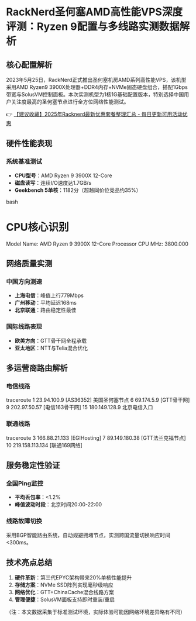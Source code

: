 # RackNerd圣何塞AMD高性能VPS深度评测：Ryzen 9配置与多线路实测数据解析

## 核心配置解析
2023年5月25日，RackNerd正式推出圣何塞机房AMD系列高性能VPS，该机型采用AMD Ryzen9 3900X处理器+DDR4内存+NVMe固态硬盘组合，搭配1Gbps带宽与SolusVM控制面板。本次实测机型为1核1G基础配置版本，特别选择中国用户关注度最高的圣何塞节点进行全方位网络性能测试。

👉 [【建议收藏】2025年Racknerd最新优惠套餐整理汇总 - 每日更新可用活动优惠](https://bit.ly/Rack_Nerd)

## 硬件性能表现
### 系统基准测试
- **CPU型号**：AMD Ryzen 9 3900X 12-Core
- **磁盘读写**：连续I/O速度达1.7GB/s
- **Geekbench 5单核**：1182分（超越同价位竞品约35%）

bash
# CPU核心识别
Model Name: AMD Ryzen 9 3900X 12-Core Processor
CPU MHz: 3800.000

## 网络质量实测
### 中国方向测速
- **上海电信**：峰值上行779Mbps
- **广州移动**：平均延迟168ms
- **北京联通**：路由稳定性最佳

### 国际线路表现
- **欧美方向**：GTT骨干网全程承载
- **亚太地区**：NTT与Telia混合优化

## 多运营商路由解析
### 电信线路
traceroute
1  23.94.100.9 [AS36352] 美国圣何塞节点
6  69.174.5.9 [GTT骨干网] 
9  202.97.50.57 [电信163骨干网]
15 180.149.128.9 北京电信入口

### 联通线路
traceroute
3  166.88.21.133 [EGIHosting]
7  89.149.180.38 [GTT法兰克福节点]
10 219.158.113.134 [联通169网络]

## 服务稳定性验证
### 全国Ping监控
- **平均丢包率**：<1.2%
- **峰值波动时段**：北京时间20:00-22:00

### 线路故障切换
采用BGP智能路由系统，自动规避拥堵节点，实测跨国流量切换响应时间<300ms。

## 技术亮点总结
1. **硬件革新**：第三代EPYC架构带来20%单核性能提升
2. **存储方案**：NVMe SSD阵列实现毫秒级响应
3. **网络优化**：GTT+ChinaCache混合线路方案
4. **管理便捷**：SolusVM面板支持即时重装/重启

（注：本文数据采集于标准测试环境，实际体验可能因网络环境差异略有不同）
